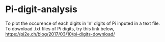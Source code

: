 # Pi-digit-analysis
  To plot the occurence of each digits in 'n' digits of Pi inputed in a text file.  To download .txt files of Pi digits, try this link below, https://pi2e.ch/blog/2017/03/10/pi-digits-download/
